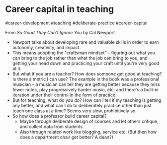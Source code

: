 # Career capital in teaching

#career-development #teaching #deliberate-practice #career-capital

From _So Good They Can't Ignore You_ by Cal Newport

+ Newport talks about developing rare and valuable skills in order to earn autonomy, creativity, and impact.
+ This means adopting the "craftsman mindset" – figuring out what you can bring to the job rather than what the job can bring to you, and getting your head down and practicing your craft until you're very good at it. 
+ But what if you are a teacher? How does someone get good at teaching? Is there a metric I can use? The example in the book was a professional musician – a musician can tell they are getting better because they miss fewer notes, play progressively harder music, etc. and there's a built-in iteration under their control in the form of practice. 
+ But for teaching, what do you do? How can I tell if my teaching is getting any better, and what can I do to deliberately practice other than just teach one class at a time? Seems very slow, prohibitively so. 
+ So how does a professor build career capital? 
    + Maybe through deliberate design of courses and let others critique, and collect data from students 
    + Also through related work like blogging, service etc. (But then how does a department chair get better? A dean?)